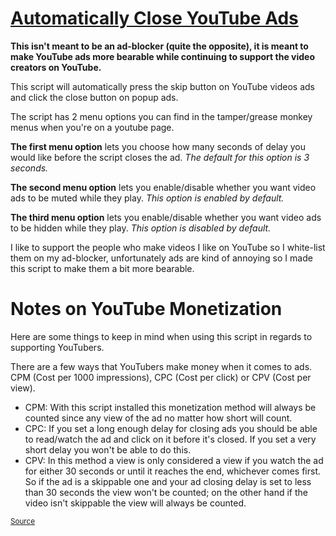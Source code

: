 # [Automatically Close YouTube Ads](https://greasyfork.org/en/scripts/9165-auto-close-youtube-ads)

**This isn't meant to be an ad-blocker (quite the opposite), it is meant to make YouTube ads more bearable while continuing to support the video creators on YouTube.**

This script will automatically press the skip button on YouTube videos ads and click the close button on popup ads.

The script has 2 menu options you can find in the tamper/grease monkey menus when you're on a youtube page.

**The first menu option** lets you choose how many seconds of delay you would like before the script closes the ad. _The default for this option is 3 seconds._

**The second menu option** lets you enable/disable whether you want video ads to be muted while they play. _This option is enabled by default._

**The third menu option** lets you enable/disable whether you want video ads to be hidden while they play. _This option is disabled by default._

I like to support the people who make videos I like on YouTube so I white-list them on my ad-blocker, unfortunately ads are kind of annoying so I made this script to make them a bit more bearable.

# Notes on YouTube Monetization

Here are some things to keep in mind when using this script in regards to supporting YouTubers.

There are a few ways that YouTubers make money when it comes to ads. CPM (Cost per 1000 impressions), CPC (Cost per click) or CPV (Cost per view).

*   CPM: With this script installed this monetization method will always be counted since any view of the ad no matter how short will count.
*   CPC: If you set a long enough delay for closing ads you should be able to read/watch the ad and click on it before it's closed. If you set a very short delay you won't be able to do this.
*   CPV: In this method a view is only considered a view if you watch the ad for either 30 seconds or until it reaches the end, whichever comes first. So if the ad is a skippable one and your ad closing delay is set to less than 30 seconds the view won't be counted; on the other hand if the video isn't skippable the view will always be counted.

<small>[Source](https://support.google.com/adwords/answer/2464960?hl=en)</small>

